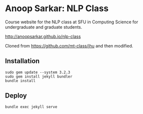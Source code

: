 # Anoop Sarkar: NLP Class

Course website for the NLP class at SFU in Computing Science for undergraduate and graduate students.

http://anoopsarkar.github.io/nlp-class

Cloned from https://github.com/mt-class/jhu and then modified.

## Installation

    sudo gem update --system 3.2.3
    sudo gem install jekyll bundler
    bundle install

## Deploy

    bundle exec jekyll serve

